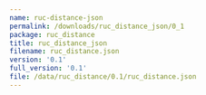```yaml
---
name: ruc-distance-json
permalink: /downloads/ruc_distance_json/0_1
package: ruc_distance
title: ruc_distance_json
filename: ruc_distance.json
version: '0.1'
full_version: '0.1'
file: /data/ruc_distance/0.1/ruc_distance.json
---
```

